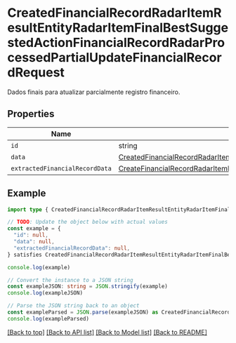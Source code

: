 
# CreatedFinancialRecordRadarItemResultEntityRadarItemFinalBestSuggestedActionFinancialRecordRadarProcessedPartialUpdateFinancialRecordRequest

Dados finais para atualizar parcialmente registro financeiro.

## Properties

Name | Type
------------ | -------------
`id` | string
`data` | [CreatedFinancialRecordRadarItemResultEntityRadarItemFinalBestSuggestedActionFinancialRecordRadarProcessedPartialUpdateFinancialRecordRequestData](CreatedFinancialRecordRadarItemResultEntityRadarItemFinalBestSuggestedActionFinancialRecordRadarProcessedPartialUpdateFinancialRecordRequestData.md)
`extractedFinancialRecordData` | [CreateFinancialRecordRadarItemRequestBodyDtoBestSuggestedActionFinancialRecordRadarRawPartialUpdateFinancialRecordRequestExtractedFinancialRecordData](CreateFinancialRecordRadarItemRequestBodyDtoBestSuggestedActionFinancialRecordRadarRawPartialUpdateFinancialRecordRequestExtractedFinancialRecordData.md)

## Example

```typescript
import type { CreatedFinancialRecordRadarItemResultEntityRadarItemFinalBestSuggestedActionFinancialRecordRadarProcessedPartialUpdateFinancialRecordRequest } from '@usesofia/pegasus-core-api-sdk'

// TODO: Update the object below with actual values
const example = {
  "id": null,
  "data": null,
  "extractedFinancialRecordData": null,
} satisfies CreatedFinancialRecordRadarItemResultEntityRadarItemFinalBestSuggestedActionFinancialRecordRadarProcessedPartialUpdateFinancialRecordRequest

console.log(example)

// Convert the instance to a JSON string
const exampleJSON: string = JSON.stringify(example)
console.log(exampleJSON)

// Parse the JSON string back to an object
const exampleParsed = JSON.parse(exampleJSON) as CreatedFinancialRecordRadarItemResultEntityRadarItemFinalBestSuggestedActionFinancialRecordRadarProcessedPartialUpdateFinancialRecordRequest
console.log(exampleParsed)
```

[[Back to top]](#) [[Back to API list]](../README.md#api-endpoints) [[Back to Model list]](../README.md#models) [[Back to README]](../README.md)


